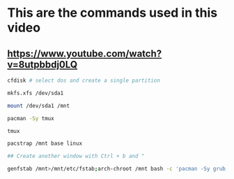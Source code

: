 # This are the commands used in this video
## https://www.youtube.com/watch?v=8utpbbdj0LQ

```bash
cfdisk # select dos and create a single partition

mkfs.xfs /dev/sda1

mount /dev/sda1 /mnt

pacman -Sy tmux

tmux

pacstrap /mnt base linux

## Create another window with Ctrl + b and "

genfstab /mnt>/mnt/etc/fstab;arch-chroot /mnt bash -c 'pacman -Sy grub;grub-install /dev/sda;grub-mkconfig -o /boot/grub/grub.cfg';reboot
```
